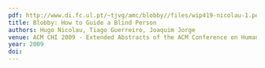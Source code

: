 ```yaml
---
pdf: http://www.di.fc.ul.pt/~tjvg/amc/blobby//files/wip419-nicolau-1.pdf
title: Blobby: How to Guide a Blind Person
authors: Hugo Nicolau, Tiago Guerreiro, Joaquim Jorge
venue: ACM CHI 2009 - Extended Abstracts of the ACM Conference on Human Factors in Computing Systems. Boston, MA, USA, April, 2009
year: 2009
doi: 
---
```

